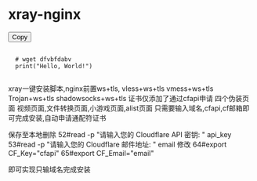 # xray-nginx
<div>
  <button class="btn" data-clipboard-target="#code">Copy</button>
  <pre><code id="code" class="language-python">
  # wget dfvbfdabv
  print("Hello, World!")
  </code></pre>
</div>

xray一键安装脚本,nginx前置ws+tls,
vless+ws+tls
vmess+ws+tls
Trojan+ws+tls
shadowsocks+ws+tls
证书仅添加了通过cfapi申请
四个伪装页面 视频页面,文件转换页面,小游戏页面,alist页面
只需要输入域名,cfapi,cf邮箱即可完成安装,自动申请通配符证书

保存至本地删除
    52#read -p "请输入您的 Cloudflare API 密钥: " api_key
    53#read -p "请输入您的 Cloudflare 邮件地址: " email
修改
    64#export CF_Key="cfapi"
    65#export CF_Email="email"

即可实现只输域名完成安装
